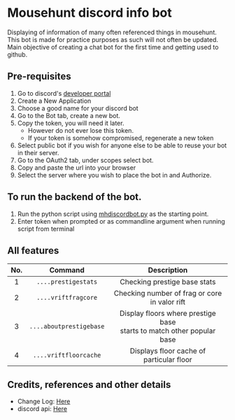 # Mousehunt discord info bot
Displaying of information of many often referenced things in mousehunt.<br/>
This bot is made for practice purposes as such will not often be updated.<br/>
Main objective of creating a chat bot for the first time and getting used to github.

## Pre-requisites
1. Go to discord's [developer portal](https://discordapp.com/developers/applications)
2. Create a New Application
3. Choose a good name for your discord bot
4. Go to the Bot tab, create a new bot.
5. Copy the token, you will need it later.
    - However do not ever lose this token.
    - If your token is somehow compromised, regenerate a new token
6. Select public bot if you wish for anyone else to be able to reuse your bot in their server.
7. Go to the OAuth2 tab, under scopes select bot.
8. Copy and paste the url into your browser
9. Select the server where you wish to place the bot in and Authorize.

## To run the backend of the bot.
1. Run the python script using [mhdiscordbot.py](./mhdiscordbot.py) as the starting point.
2. Enter token when prompted or as commandline argument when running script from terminal

## All features
| No. | Command | Description |
|:---:|:-----------------------:|:------------------------------------------------------------------------:|
| 1 | `....prestigestats` | Checking prestige base stats |
| 2 | `....vriftfragcore` | Checking number of frag or core<br>in valor rift |
| 3 | `....aboutprestigebase` | Display floors where prestige base<br>starts to match other popular base |
| 4 | `....vriftfloorcache` | Displays floor cache of<br>particular floor |

## Credits, references and other details
- Change Log: [Here](./changelog.md)
- discord api: [Here](https://discordpy.readthedocs.io/en/latest/api.html)
